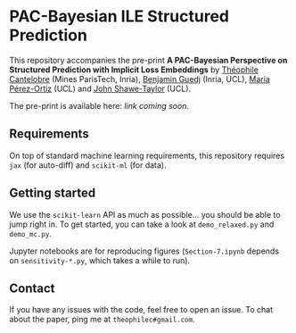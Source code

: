 # PAC-Bayesian ILE Structured Prediction

This repository accompanies the pre-print **A PAC-Bayesian Perspective on Structured Prediction with Implicit Loss Embeddings** by [Théophile Cantelobre](https://theophilec.github.io) (Mines ParisTech, Inria), [Benjamin Guedj](https://bguedj.github.io) (Inria, UCL), [María Pérez-Ortiz](http://mariaperezortiz.com) (UCL) and [John Shawe-Taylor](http://www0.cs.ucl.ac.uk/staff/J.Shawe-Taylor/) (UCL).

The pre-print is available here: *link coming soon*.

## Requirements

On top of standard machine learning requirements, this repository requires `jax` (for auto-diff) and `scikit-ml` (for data).

## Getting started

We use the `scikit-learn` API as much as possible... you should be able to jump right in. To get started, you can take a look at `demo_relaxed.py` and `demo_mc.py`.

Jupyter notebooks are for reproducing figures (`Section-7.ipynb` depends on `sensitivity-*.py`, which takes a while to run).

## Contact

If you have any issues with the code, feel free to open an issue. To chat about the paper, ping me at `theophilec#gmail.com`.
